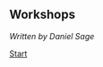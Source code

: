 ## Workshops

*Written by Daniel Sage*

[Start](https://colab.research.google.com/github/dasv74/workshops/blob/main/Streamlined_ZeroCostDL4Mic/MultilabelSegmentation_2D_Unet/Streamlined_U-Net_2D_Multilabel_ZeroCostDL4Mic.ipynb)

